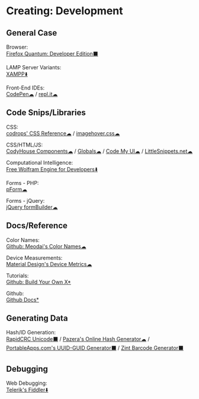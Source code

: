 # Creating: Development

## General Case

Browser:  
	[Firefox Quantum: Developer Edition⬛](https://www.mozilla.org/en-US/firefox/developer/)
  
LAMP Server Variants:  
	[XAMPP⬇️](https://www.apachefriends.org/index.html)

Front-End IDEs:  
	[CodePen☁](https://codepen.io/) / 
	[repl.it☁](https://repl.it/)

## Code Snips/Libraries

CSS:  
	[codrops' CSS Reference☁](https://tympanus.net/codrops/css_reference/) / 
	[imagehover.css☁](http://imagehover.io/)

CSS/HTML/JS:  
	[CodyHouse Components☁](https://codyhouse.co/ds/components) / 
	[Globals☁](https://codyhouse.co/ds/globals) / 
	[Code My UI☁](https://codemyui.com/) / 
	[LittleSnippets.net☁](https://littlesnippets.net/)

Computational Intelligence:  
	[Free Wolfram Engine for Developers⬇️](https://www.wolfram.com/engine/)

Forms - PHP:  
	[pForm☁](http://www.phpform.org/)

Forms - jQuery:  
	[jQuery formBuilder☁](https://formbuilder.online/)

## Docs/Reference

Color Names:  
	[Github: Meodai's Color Names☁](https://github.com/meodai/color-names)

Device Measurements:  
	[Material Design's Device Metrics☁](https://material.io/tools/devices/)

Tutorials:  
	[Github: Build Your Own X*](https://github.com/danistefanovic/build-your-own-x)

Github:  
	[Github Docs*](https://try.github.io/)

## Generating Data
  
Hash/ID Generation:  
	[RapidCRC Unicode⬛](http://www.ov2.eu/programs/rapidcrc-unicode) / 
	[Pazera's Online Hash Generator☁](http://www.pazera-software.com/online-tools/online-hash-generator.html) / 
	[PortableApps.com's UUID-GUID Generator⬛](https://portableapps.com/apps/utilities/uuid-guid_generator_portable) / 
	[Zint Barcode Generator⬛](https://sourceforge.net/projects/zint/)

## Debugging

Web Debugging:  
	[Telerik's Fiddler⬇️](https://www.telerik.com/fiddler)
